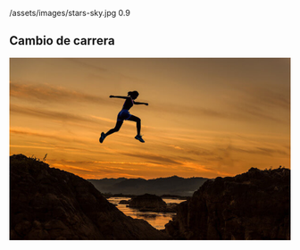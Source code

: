 <backgroundimage>/assets/images/stars-sky.jpg</backgroundimage>
<backgroundimageopacity>0.9</backgroundimageopacity>

<h2 class="tomato">Cambio de carrera</h2>

<img class="fragment" src="/assets/images/challenge.png">
